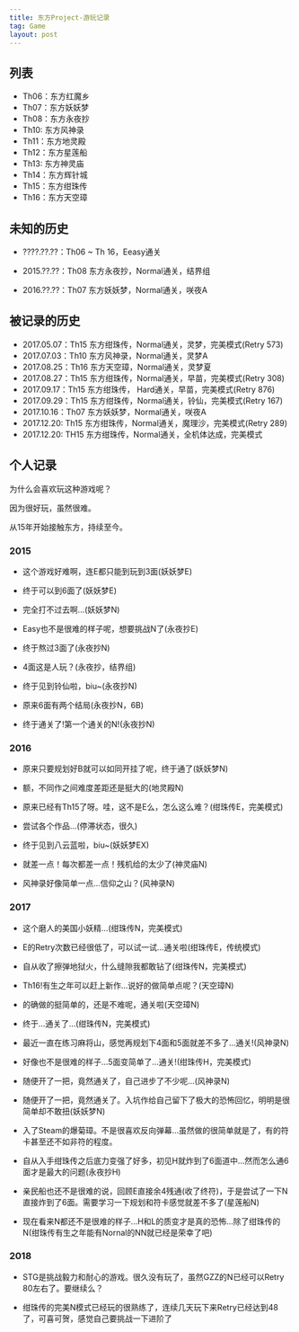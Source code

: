 ```yaml
---
title: 东方Project-游玩记录
tag: Game
layout: post
---
```


## 列表

* Th06：东方红魔乡
* Th07：东方妖妖梦
* Th08：东方永夜抄
* Th10: 东方风神录
* Th11：东方地灵殿
* Th12：东方星莲船
* Th13: 东方神灵庙
* Th14：东方辉针城
* Th15：东方绀珠传
* Th16：东方天空璋

## 未知的历史

* ????.??.??：Th06 ~ Th 16，Eeasy通关

* 2015.??.??：Th08 东方永夜抄，Normal通关，结界组
* 2016.??.??：Th07 东方妖妖梦，Normal通关，咲夜A

## 被记录的历史

* 2017.05.07：Th15 东方绀珠传，Normal通关，灵梦，完美模式(Retry 573)
* 2017.07.03：Th10 东方风神录，Normal通关，灵梦A
* 2017.08.25：Th16 东方天空璋，Normal通关，灵梦夏
* 2017.08.27：Th15 东方绀珠传，Normal通关，早苗，完美模式(Retry 308)
* 2017.09.17：Th15 东方绀珠传，  Hard通关，早苗，完美模式(Retry 876)
* 2017.09.29：Th15 东方绀珠传，Normal通关，铃仙，完美模式(Retry 167)
* 2017.10.16：Th07 东方妖妖梦，Normal通关，咲夜A
* 2017.12.20: Th15 东方绀珠传，Normal通关，魔理沙，完美模式(Retry 289)
* 2017.12.20: TH15 东方绀珠传，Normal通关，全机体达成，完美模式

## 个人记录

为什么会喜欢玩这种游戏呢？

因为很好玩，虽然很难。

从15年开始接触东方，持续至今。

### 2015

* 这个游戏好难啊，连E都只能到玩到3面(妖妖梦E)

* 终于可以到6面了(妖妖梦E)

* 完全打不过去啊...(妖妖梦N)

* Easy也不是很难的样子呢，想要挑战N了(永夜抄E)

* 终于熬过3面了(永夜抄N)

* 4面这是人玩？(永夜抄，结界组)

* 终于见到铃仙啦，biu~(永夜抄N)

* 原来6面有两个结局(永夜抄N，6B)

* 终于通关了!第一个通关的N!(永夜抄N)

### 2016

* 原来只要规划好B就可以如同开挂了呢，终于通了(妖妖梦N)

* 额，不同作之间难度差距还是挺大的(地灵殿N)

* 原来已经有Th15了呀。哇，这不是E么，怎么这么难？(绀珠传E，完美模式)

* 尝试各个作品...(停滞状态，很久)

* 终于见到八云蓝啦，biu~(妖妖梦EX)

* 就差一点！每次都差一点！残机给的太少了(神灵庙N)

* 风神录好像简单一点...信仰之山？(风神录N)

### 2017

* 这个磨人的美国小妖精...(绀珠传N，完美模式)

* E的Retry次数已经很低了，可以试一试...通关啦(绀珠传E，传统模式)

* 自从收了擦弹地狱火，什么缝隙我都敢钻了(绀珠传N，完美模式)

* Th16!有生之年可以赶上新作...说好的做简单点呢？(天空璋N)

* 的确做的挺简单的，还是不难呢，通关啦(天空璋N)

* 终于...通关了...(绀珠传N，完美模式)

* 最近一直在练习麻将山，感觉再规划下4面和5面就差不多了...通关!(风神录N)

* 好像也不是很难的样子...5面变简单了...通关!(绀珠传H，完美模式)

* 随便开了一把，竟然通关了，自己进步了不少呢...(风神录N)

* 随便开了一把，竟然通关了。入坑作给自己留下了极大的恐怖回忆，明明是很简单却不敢扭(妖妖梦N)

* 入了Steam的爆菊璋。不是很喜欢反向弹幕...虽然做的很简单就是了，有的符卡甚至还不如非符的程度。

* 自从入手绀珠传之后底力变强了好多，初见H就炸到了6面道中...然而怎么通6面才是最大的问题(永夜抄H)

* 亲民船也还不是很难的说，回顾E直接余4残通(收了终符)，于是尝试了一下N直接炸到了6面。需要学习一下规划和符卡感觉就差不多了(星莲船N)

* 现在看来N都还不是很难的样子...H和L的质变才是真的恐怖...除了绀珠传的N(绀珠传有生之年能有Nornal的NN就已经是荣幸了吧)

### 2018

* STG是挑战毅力和耐心的游戏。很久没有玩了，虽然GZZ的N已经可以Retry 80左右了。要继续么？

* 绀珠传的完美N模式已经玩的很熟练了，连续几天玩下来Retry已经达到48了，可喜可贺，感觉自己要挑战一下进阶了

